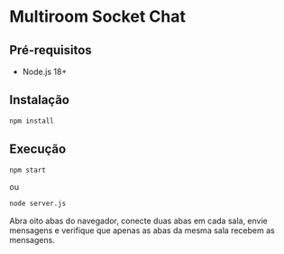# Multiroom Socket Chat

## Pré‑requisitos
- Node.js 18+

## Instalação
```bash
npm install
```

## Execução
```bash
npm start
```
ou
```bash
node server.js
```

Abra oito abas do navegador, conecte duas abas em cada sala, envie mensagens e verifique que apenas as abas da mesma sala recebem as mensagens.
